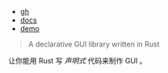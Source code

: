 [gh]: https://github.com/vizia/vizia.git "vizia/vizia | GitHub"
[docs]: https://docs.vizia.dev "文档"
[demo]: https://demo.vizia.dev "示例"

- [gh]
- [docs]
- [demo]

> A declarative GUI library written in Rust
> 

让你能用 Rust 写 *声明式* 代码来制作 GUI 。
